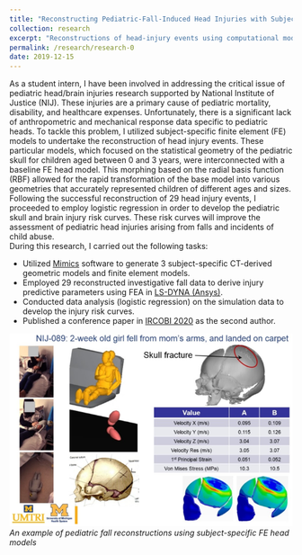 ```yaml
---
title: "Reconstructing Pediatric-Fall-Induced Head Injuries with Subject-Specific Finite Element Head Models"
collection: research
excerpt: "Reconstructions of head-injury events using computational models<br/><img src='/images/UMTRI.png'>"
permalink: /research/research-0
date: 2019-12-15
---
```


As a student intern, I have been involved in addressing the critical issue of pediatric head/brain injuries research supported by National Institute of Justice (NIJ). These injuries are a primary cause of pediatric mortality, disability, and healthcare expenses. Unfortunately, there is a significant lack of anthropometric and mechanical response data specific to pediatric heads. To tackle this problem, I utilized subject-specific finite element (FE) models to undertake the reconstruction of head injury events. These particular models, which focused on the statistical geometry of the pediatric skull for children aged between 0 and 3 years, were interconnected with a baseline FE head model. This morphing based on the radial basis function (RBF) allowed for the rapid transformation of the base model into various geometries that accurately represented children of different ages and sizes. Following the successful reconstruction of 29 head injury events, I proceeded to employ logistic regression in order to develop the pediatric skull and brain injury risk curves. These risk curves will improve the assessment of pediatric head injuries arising from falls and incidents of child abuse.   
During this research, I carried out the following tasks:  
* Utilized [Mimics](https://www.materialise.com/en/healthcare/mimics-innovation-suite/mimics) software to generate 3 subject-specific CT-derived geometric models and finite element models.
* Employed 29 reconstructed investigative fall data to derive injury predictive parameters using FEA in [LS-DYNA (Ansys)](https://www.ansys.com/products/structures/ansys-ls-dyna).
* Conducted data analysis (logistic regression) on the simulation data to develop the injury risk curves.
* Published a conference paper in [IRCOBI 2020](http://www.ircobi.org/wordpress/downloads/irc20-asia/pdf-files/2046a.pdf) as the second author.
 
![An example of pediatric fall reconstructions using subject-specific FE head models](../images/UMTRI.png)  
*An example of pediatric fall reconstructions using subject-specific FE head models*

